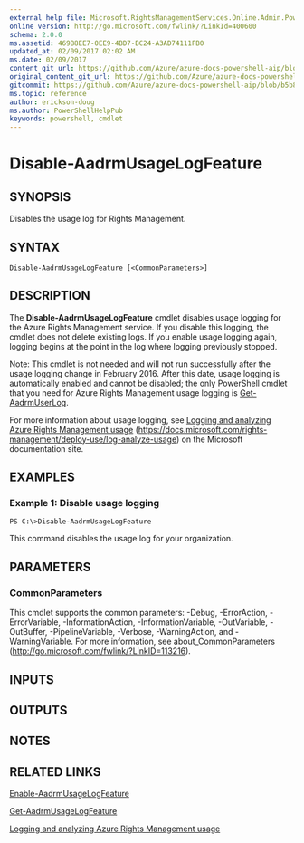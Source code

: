 ```yaml
---
external help file: Microsoft.RightsManagementServices.Online.Admin.PowerShell.dll-Help.xml
online version: http://go.microsoft.com/fwlink/?LinkId=400600
schema: 2.0.0
ms.assetid: 469B8EE7-0EE9-4BD7-BC24-A3AD74111FB0
updated_at: 02/09/2017 02:02 AM
ms.date: 02/09/2017
content_git_url: https://github.com/Azure/azure-docs-powershell-aip/blob/master/Azure%20Information%20Protection/AADRM/vlatest/Disable-AadrmUsageLogFeature.md
original_content_git_url: https://github.com/Azure/azure-docs-powershell-aip/blob/master/Azure%20Information%20Protection/AADRM/vlatest/Disable-AadrmUsageLogFeature.md
gitcommit: https://github.com/Azure/azure-docs-powershell-aip/blob/b5b814c02caa6cd576a3db614749957f10782144
ms.topic: reference
author: erickson-doug
ms.author: PowerShellHelpPub
keywords: powershell, cmdlet
---
```


# Disable-AadrmUsageLogFeature

## SYNOPSIS
Disables the usage log for Rights Management.

## SYNTAX

```
Disable-AadrmUsageLogFeature [<CommonParameters>]
```

## DESCRIPTION
The **Disable-AadrmUsageLogFeature** cmdlet disables usage logging for the Azure Rights Management service. If you disable this logging, the cmdlet does not delete existing logs. If you enable usage logging again, logging begins at the point in the log where logging previously stopped.

Note: This cmdlet is not needed and will not run successfully after the usage logging change in February 2016. After this date, usage logging is automatically enabled and cannot be disabled; the only PowerShell cmdlet that you need for Azure Rights Management usage logging is [Get-AadrmUserLog](./Get-AadrmUserLog.md).

For more information about usage logging, see [Logging and analyzing Azure Rights Management usage](https://docs.microsoft.com/rights-management/deploy-use/log-analyze-usage) (https://docs.microsoft.com/rights-management/deploy-use/log-analyze-usage) on the Microsoft documentation site.

## EXAMPLES

### Example 1: Disable usage logging
```
PS C:\>Disable-AadrmUsageLogFeature
```

This command disables the usage log for your organization.

## PARAMETERS

### CommonParameters
This cmdlet supports the common parameters: -Debug, -ErrorAction, -ErrorVariable, -InformationAction, -InformationVariable, -OutVariable, -OutBuffer, -PipelineVariable, -Verbose, -WarningAction, and -WarningVariable. For more information, see about_CommonParameters (http://go.microsoft.com/fwlink/?LinkID=113216).

## INPUTS

## OUTPUTS

## NOTES

## RELATED LINKS

[Enable-AadrmUsageLogFeature](./Enable-AadrmUsageLogFeature.md)

[Get-AadrmUsageLogFeature](./Get-AadrmUsageLogFeature.md)

[Logging and analyzing Azure Rights Management usage](https://docs.microsoft.com/rights-management/deploy-use/log-analyze-usage)
